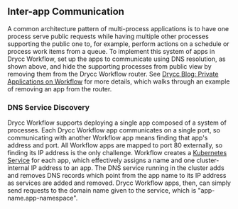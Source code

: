 ## Inter-app Communication

A common architecture pattern of multi-process applications is to have one process serve public requests while having multiple other processes supporting the public one to, for example, perform actions on a schedule or process work items from a queue. To implement this system of apps in Drycc Workflow, set up the apps to communicate using DNS resolution, as shown above, and hide the supporting processes from public view by removing them from the Drycc Workflow router. See [Drycc Blog: Private Applications on Workflow](https://drycc.cc/blog/2016/private-applications-on-drycc-workflow/) for more details, which walks through an example of removing an app from the router.

### DNS Service Discovery

Drycc Workflow supports deploying a single app composed of a system of processes. Each Drycc Workflow app communicates on a single port, so communicating with another Workflow app means finding that app's address and port. All Workflow apps are mapped to port 80 externally, so finding its IP address is the only challenge. Workflow creates a [Kubernetes Service](https://kubernetes.io/docs/user-guide/services/) for each app, which effectively assigns a name and one cluster-internal IP address to an app. The DNS service running in the cluster adds and removes DNS records which point from the app name to its IP address as services are added and removed. Drycc Workflow apps, then, can simply send requests to the domain name given to the service, which is "app-name.app-namespace".
